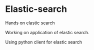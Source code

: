 # Elastic-search
Hands on elastic search

Working on application of elastic search. 

Using python client for elastic search

